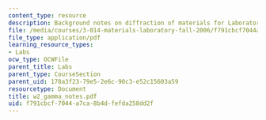 ```yaml
---
content_type: resource
description: Background notes on diffraction of materials for Laboratory 2.
file: /media/courses/3-014-materials-laboratory-fall-2006/f791cbcf7044a7ca8b4dfefda258dd2f_w2_gamma_notes.pdf
file_type: application/pdf
learning_resource_types:
- Labs
ocw_type: OCWFile
parent_title: Labs
parent_type: CourseSection
parent_uid: 178a3f23-79e5-2e6c-90c3-e52c15603a59
resourcetype: Document
title: w2_gamma_notes.pdf
uid: f791cbcf-7044-a7ca-8b4d-fefda258dd2f
---
```

